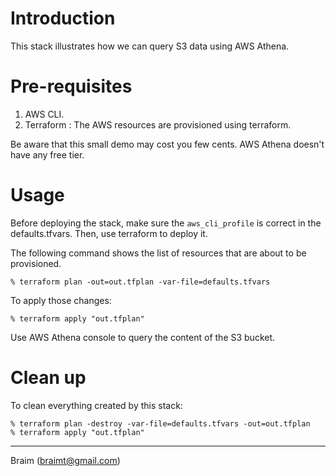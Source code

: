 
# Introduction

This stack illustrates how we can query S3 data using AWS Athena.


# Pre-requisites

1. AWS CLI. 
1. Terraform : The AWS resources are provisioned using terraform. 

Be aware that this small demo may cost you few cents. AWS Athena doesn't have any free tier. 


# Usage 

Before deploying the stack, make sure the `aws_cli_profile` is correct in the defaults.tfvars. Then, use terraform to deploy it.

The following command shows the list of resources that are about to be provisioned.
```
% terraform plan -out=out.tfplan -var-file=defaults.tfvars 
```

To apply those changes: 
```
% terraform apply "out.tfplan"
```

Use AWS Athena console to query the content of the S3 bucket.


# Clean up 

To clean everything created by this stack:

```
% terraform plan -destroy -var-file=defaults.tfvars -out=out.tfplan
% terraform apply "out.tfplan"
```

----
Braim (braimt@gmail.com)